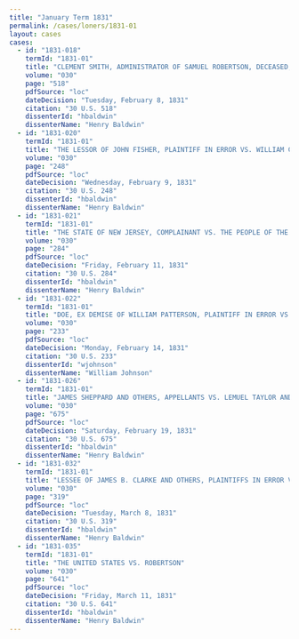 ```yaml
---
title: "January Term 1831"
permalink: /cases/loners/1831-01
layout: cases
cases:
  - id: "1831-018"
    termId: "1831-01"
    title: "CLEMENT SMITH, ADMINISTRATOR OF SAMUEL ROBERTSON, DECEASED, PLAINTIFF IN ERROR VS. THE PRESIDENT AND DIRECTORS OF THE UNION BANK OF GEORGETOWN, DEFENDANT IN ERROR"
    volume: "030"
    page: "518"
    pdfSource: "loc"
    dateDecision: "Tuesday, February 8, 1831"
    citation: "30 U.S. 518"
    dissenterId: "hbaldwin"
    dissenterName: "Henry Baldwin"
  - id: "1831-020"
    termId: "1831-01"
    title: "THE LESSOR OF JOHN FISHER, PLAINTIFF IN ERROR VS. WILLIAM COCKERELL, DEFENDANT IN ERROR"
    volume: "030"
    page: "248"
    pdfSource: "loc"
    dateDecision: "Wednesday, February 9, 1831"
    citation: "30 U.S. 248"
    dissenterId: "hbaldwin"
    dissenterName: "Henry Baldwin"
  - id: "1831-021"
    termId: "1831-01"
    title: "THE STATE OF NEW JERSEY, COMPLAINANT VS. THE PEOPLE OF THE STATE OF NEW YORK"
    volume: "030"
    page: "284"
    pdfSource: "loc"
    dateDecision: "Friday, February 11, 1831"
    citation: "30 U.S. 284"
    dissenterId: "hbaldwin"
    dissenterName: "Henry Baldwin"
  - id: "1831-022"
    termId: "1831-01"
    title: "DOE, EX DEMISE OF WILLIAM PATTERSON, PLAINTIFF IN ERROR VS. ELISHA WINN AND OTHERS, DEFENDANTS IN ERROR"
    volume: "030"
    page: "233"
    pdfSource: "loc"
    dateDecision: "Monday, February 14, 1831"
    citation: "30 U.S. 233"
    dissenterId: "wjohnson"
    dissenterName: "William Johnson"
  - id: "1831-026"
    termId: "1831-01"
    title: "JAMES SHEPPARD AND OTHERS, APPELLANTS VS. LEMUEL TAYLOR AND OTHERS, APPELLEES"
    volume: "030"
    page: "675"
    pdfSource: "loc"
    dateDecision: "Saturday, February 19, 1831"
    citation: "30 U.S. 675"
    dissenterId: "hbaldwin"
    dissenterName: "Henry Baldwin"
  - id: "1831-032"
    termId: "1831-01"
    title: "LESSEE OF JAMES B. CLARKE AND OTHERS, PLAINTIFFS IN ERROR VS. JOHN COURTNEY AND OTHERS, DEFENDANTS IN ERROR"
    volume: "030"
    page: "319"
    pdfSource: "loc"
    dateDecision: "Tuesday, March 8, 1831"
    citation: "30 U.S. 319"
    dissenterId: "hbaldwin"
    dissenterName: "Henry Baldwin"
  - id: "1831-035"
    termId: "1831-01"
    title: "THE UNITED STATES VS. ROBERTSON"
    volume: "030"
    page: "641"
    pdfSource: "loc"
    dateDecision: "Friday, March 11, 1831"
    citation: "30 U.S. 641"
    dissenterId: "hbaldwin"
    dissenterName: "Henry Baldwin"
---
```

